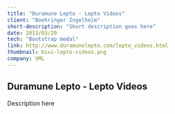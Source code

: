 ```yaml
---
title: "Duramune Lepto - Lepto Videos"
client: "Boehringer Ingelheim"
short-description: "Short description goes here"
date: 2013/03/20
tech: "Bootstrap modal"
link: http://www.duramunelepto.com/lepto_videos.html
thumbnail: bivi-lepto-videos.png
company: VML
---
```


## Duramune Lepto - Lepto Videos

Description here
